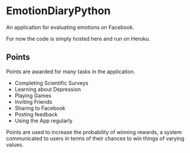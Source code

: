 EmotionDiaryPython
==================
An application for evaluating emotions on Facebook.

For now the code is simply hosted here and run on Heroku.

## Points
Points are awarded for many tasks in the application. 

- Completing Scientific Surveys
- Learning about Depression
- Playing Games
- Inviting Friends
- Sharing to Facebook
- Posting feedback
- Using the App regularly

Points are used to increase the probability of winning rewards, a system communicated to users in terms of their chances to win things of varying values.